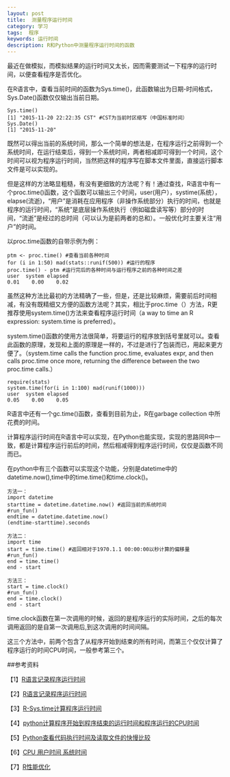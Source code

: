 ```yaml
---
layout: post
title:  测量程序运行时间
category: 学习
tags:  程序
keywords: 运行时间
description: R和Python中测量程序运行时间的函数
---
```


最近在做模拟，而模拟结果的运行时间又太长，因而需要测试一下程序的运行时间，以便查看程序是否优化。

在R语言中，查看当前时间的函数为Sys.time()，此函数输出为日期-时间格式，Sys.Date()函数仅仅输出当前日期。

    Sys.time()
    [1] "2015-11-20 22:22:35 CST" #CST为当前时区缩写（中国标准时间）
    Sys.Date()
    [1] "2015-11-20"

既然可以得出当前的系统时间，那么一个简单的想法是，在程序运行之前得到一个系统时间，在运行结束后，得到一个系统时间，两者相减即可得到一个时间，这个时间可以视为程序运行时间，当然把这样的程序写在脚本文件里面，直接运行脚本文件是可以实现的。

但是这样的方法略显粗糙，有没有更细致的方法呢？有！通过查找，R语言中有一个proc.time()函数，这个函数可以输出三个时间，user(用户），systime(系统），elapse(流逝)，“用户”是消耗在应用程序（非操作系统部分）执行的时间，也就是程序的运行时间，“系统”是底层操作系统执行（例如磁盘读写等）部分的时间，“流逝”是经过的总时间（可以认为是前两者的总和）。一般优化时主要关注“用户”的时间。

以proc.time函数的自带示例为例：

    ptm <- proc.time() #查看当前各种时间
    for (i in 1:50) mad(stats::runif(500)) #运行的程序
    proc.time() - ptm #运行完后的各种时间与运行程序之前的各种时间之差
    user  system elapsed 
    0.01    0.00    0.02 

虽然这种方法比最初的方法精确了一些，但是，还是比较麻烦，需要前后时间相减，有没有既精细又方便的函数方法呢？其实，相比于proc.time（）方法，R更推荐使用system.time()方法来查看程序运行时间（a way to time an R expression: system.time is preferred）。

system.time()函数的使用方法很简单，将要运行的程序放到括号里就可以。查看此函数的原理，发现和上面的原理是一样的，不过是进行了包装而已，用起来更方便了。（system.time calls the function proc.time, evaluates expr, and then calls proc.time once more, returning the difference between the two proc.time calls.）

    require(stats)
    system.time(for(i in 1:100) mad(runif(1000)))
    user  system elapsed 
    0.05    0.00    0.05 

R语言中还有一个gc.time()函数，查看到目前为止，R在garbage collection 中所花费的时间。

计算程序运行时间在R语言中可以实现，在Python也能实现，实现的思路同R中一致，都是计算程序运行前后的时间，然后相减得到程序运行时间，仅仅是函数不同而已。

在python中有三个函数可以实现这个功能，分别是datetime中的datetime.now(),time中的time.time()和time.clock()。
    
    方法一：
    import datetime
    starttime = datetime.datetime.now() #返回当前的系统时间
    #run_fun()
    endtime = datetime.datetime.now()
    (endtime-starttime).seconds

    方法二：
    import time
    start = time.time() #返回相对于1970.1.1 00:00:00以秒计算的偏移量
    #run_fun()
    end = time.time()
    end - start
    
    方法三：
    start = time.clock()
    #run_fun()
    end = time.clock()
    end - start

time.clock函数在第一次调用的时候，返回的是程序运行的实际时间，之后的每次调用返回的是自第一次调用后,到这次调用的时间间隔。

这三个方法中，前两个包含了从程序开始到结束的所有时间，而第三个仅仅计算了程序运行的时间CPU时间，一般参考第三个。

##参考资料

【1】[R语言记录程序运行时间](http://www.cnblogs.com/emanlee/p/3861144.html)

【2】[R语言记录程序运行时间](http://bbs.pinggu.org/thread-1335822-1-1.html)

【3】[R-Sys.time计算程序运行时间](https://www.douban.com/note/309562343/?type=like)

【4】[python计算程序开始到程序结束的运行时间和程序运行的CPU时间](http://www.jb51.net/article/43897.htm)

【5】[Python查看代码执行时间及读取文件的快慢比较](http://jingyan.baidu.com/article/ce09321b5f01782bff858ffa.html)

【6】[CPU 用户时间 系统时间](http://blog.csdn.net/volkswageos/article/details/6520973)

【7】[R性能优化](http://blog.csdn.net/xwydq/article/details/49861837)